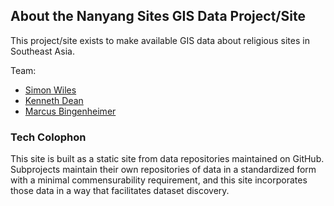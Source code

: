 ## About the Nanyang Sites GIS Data Project/Site

This project/site exists to make available GIS data about religious sites in Southeast Asia.

Team:
* [Simon Wiles](https://github.com/simonwiles)
* [Kenneth Dean](https://en.wikipedia.org/wiki/Kenneth_Dean_(academic))
* [Marcus Bingenheimer](https://mbingenheimer.net/publications/publications.html)

### Tech Colophon

This site is built as a static site from data repositories maintained on GitHub.  Subprojects maintain their own repositories of data in a standardized form with a minimal commensurability requirement, and this site incorporates those data in a way that facilitates dataset discovery.
